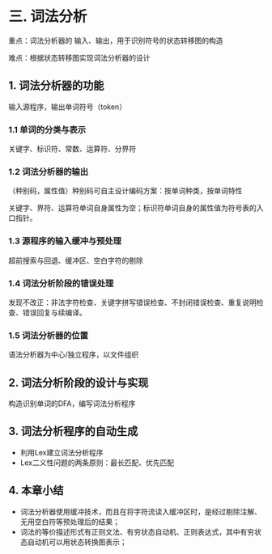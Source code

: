 # 三. 词法分析

重点：词法分析器的	输入、输出，用于识别符号的状态转移图的构造

难点：根据状态转移图实现词法分析器的设计

## 1. 词法分析器的功能
输入源程序，输出单词符号（token）

### 1.1 单词的分类与表示
关键字、标识符、常数、运算符、分界符

### 1.2 词法分析器的输出
（种别码，属性值）种别码可自主设计编码方案：按单词种类，按单词特性

关键字、界符、运算符单词自身属性为空；标识符单词自身的属性值为符号表的入口指针。

### 1.3 源程序的输入缓冲与预处理
超前搜索与回退、缓冲区、空白字符的剔除

### 1.4 词法分析阶段的错误处理
发现不改正：非法字符检查、关键字拼写错误检查、不封闭错误检查、重复说明检查、错误回复与续编译。

### 1.5 词法分析器的位置
语法分析器为中心/独立程序，以文件组织

## 2. 词法分析阶段的设计与实现
构造识别单词的DFA，编写词法分析程序

## 3. 词法分析程序的自动生成
- 利用Lex建立词法分析程序
- Lex二义性问题的两条原则：最长匹配、优先匹配

## 4. 本章小结

- 词法分析器使用缓冲技术，而且在将字符流读入缓冲区时，是经过剔除注解、无用空白符等预处理后的结果；
- 词法的等价描述形式有正则文法、有穷状态自动机、正则表达式，其中有穷状态自动机可以用状态转换图表示；



